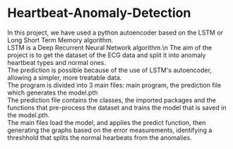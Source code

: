 # Heartbeat-Anomaly-Detection
In this project, we have used a python autoencoder based on the LSTM or Long Short Term Memory algorithm.\
LSTM is a Deep Recurrent Neural Network algorithm.\n
The aim of the project is to get the dataset of the ECG data and split it into anomaly heartbeat types and normal ones.\
The prediction is possible because of the use of LSTM's autoencoder, allowing a simpler, more treatable data.\
The program is divided into 3 main files: main program, the prediction file which generates the model.pth \
The prediction file contains the classes, the imported packages and the functions that pre-process the dataset and trains the model that is saved in the model.pth.\
The main files load the model, and applies the predict function, then generating the graphs based on the error measurements, identifying a threshhold that splits the normal hearbeats from the anomalies.
